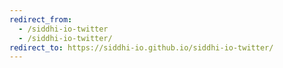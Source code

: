 ```yaml
---
redirect_from:
  - /siddhi-io-twitter
  - /siddhi-io-twitter/
redirect_to: https://siddhi-io.github.io/siddhi-io-twitter/
---
```

